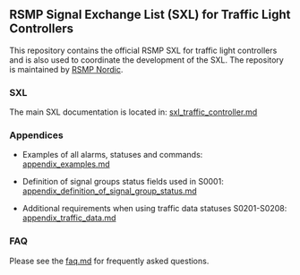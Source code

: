 ## RSMP Signal Exchange List (SXL) for Traffic Light Controllers
This repository contains the official RSMP SXL for traffic light controllers and is also used to coordinate the development of the SXL. The repository is maintained by <a href="https://rsmp-nordic.org">RSMP Nordic</a>.

### SXL
The main SXL documentation is located in:
<a href="sxl_traffic_controller.md">sxl_traffic_controller.md</a>

### Appendices
- Examples of all alarms, statuses and commands:
  <a href="appendix_examples.md">appendix_examples.md</a>

- Definition of signal groups status fields used in S0001:
  <a href="appendix_definition_of_signal_group_status.md">appendix_definition_of_signal_group_status.md</a>

- Additional requirements when using traffic data statuses S0201-S0208:
  <a href="appendix_traffic_data.md">appendix_traffic_data.md</a>

### FAQ

Please see the <a href="faq.md">faq.md</a> for frequently asked questions.
